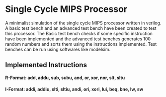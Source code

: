 # Single Cycle MIPS Processor
A minimalist simulation of the single cycle MIPS processor written in verilog.  
A basic test bench and an advanced test bench have been created to test this processor. The Basic test bench checks if some specific instruction have been implemented and the advanced test benches generates 100 random numbers and sorts them using the instructions implemented.
Test benches can be run using softwares like modelsim.
## Implemented Instructions
#### R-Format: add, addu, sub, subu, and, or, xor, nor, slt, sltu
#### I-Format: addi, addiu, slti, sltiu, andi, ori, xori, lui, beq, bne, lw, sw


